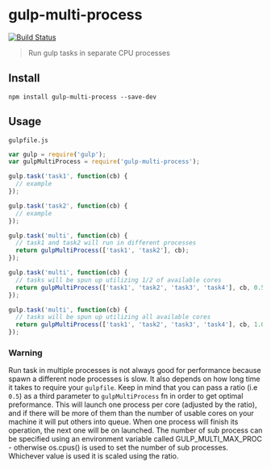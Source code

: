 # gulp-multi-process
[![Build Status](https://travis-ci.org/juanfran/gulp-multi-process.svg?branch=master)](https://travis-ci.org/juanfran/gulp-multi-process)
> Run gulp tasks in separate CPU processes


## Install

```shell
npm install gulp-multi-process --save-dev
```

## Usage

`gulpfile.js`
```js
var gulp = require('gulp');
var gulpMultiProcess = require('gulp-multi-process');

gulp.task('task1', function(cb) {
  // example
});

gulp.task('task2', function(cb) {
  // example
});

gulp.task('multi', function(cb) {
  // task1 and task2 will run in different processes
  return gulpMultiProcess(['task1', 'task2'], cb);
});

gulp.task('multi', function(cb) {
  // tasks will be spun up utilizing 1/2 of available cores
  return gulpMultiProcess(['task1', 'task2', 'task3', 'task4'], cb, 0.5);
});

gulp.task('multi', function(cb) {
  // tasks will be spun up utilizing all available cores
  return gulpMultiProcess(['task1', 'task2', 'task3', 'task4'], cb, 1.0);
});
```

### Warning

Run task in multiple processes is not always good for performance because spawn a different node processes is slow. It also depends on how long time it takes to require your `gulpfile`.
Keep in mind that you can pass a ratio (i.e `0.5`) as a third parameter to `gulpMultiProcess` fn in order to get optimal preformance. This will launch one process per core (adjusted by the ratio), and if there will be more of them than the number of usable cores on your machine it will put others into queue. When one process will finish its operation, the next one will be on launched.
The number of sub process can be specified using an environment variable called GULP_MULTI_MAX_PROC - otherwise os.cpus() is used to set the number of sub processes.  Whichever value is used it is scaled using the ratio.
